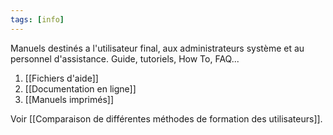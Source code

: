 ```yaml
---
tags: [info]
---
```


Manuels destinés a l'utilisateur final, aux administrateurs système et au personnel d'assistance.
Guide, tutoriels, How To, FAQ...

1. [[Fichiers d'aide]]
2. [[Documentation en ligne]]
3. [[Manuels imprimés]]

Voir [[Comparaison de différentes méthodes de formation des utilisateurs]].